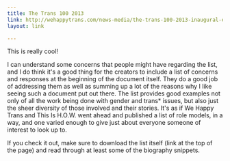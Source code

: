 ```yaml
---
title: The Trans 100 2013
link: http://wehappytrans.com/news-media/the-trans-100-2013-inaugural-edition-u-s/
layout: link

---
```


This is really cool!

I can understand some concerns that people might have regarding the list, and I do think it's a good thing for the creators to include a list of concerns and responses at the beginning of the document itself.  They do a good job of addressing them as well as summing up a lot of the reasons why I like seeing such a document put out there.  The list provides good examples not only of all the work being done with gender and trans\* issues, but also just the sheer diversity of those involved and their stories.  It's as if We Happy Trans and This Is H.O.W. went ahead and published a list of role models, in a way, and one varied enough to give just about everyone someone of interest to look up to.

If you check it out, make sure to download the list itself (link at the top of the page) and read through at least some of the biography snippets.

